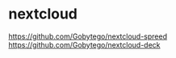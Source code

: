 # nextcloud
https://github.com/Gobytego/nextcloud-spreed
<br>
https://github.com/Gobytego/nextcloud-deck
